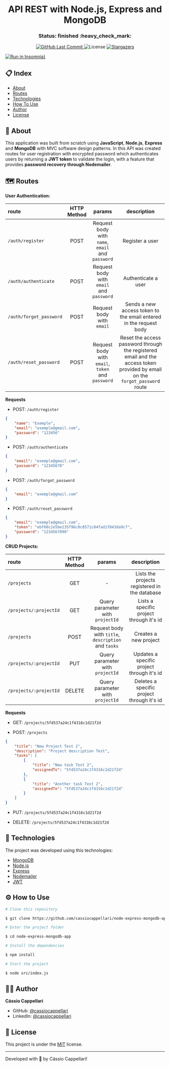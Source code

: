 <h1 align="center">API REST with Node.js, Express and MongoDB</h1>

<h3 align="center"> 
	Status: finished :heavy_check_mark:
</h3>

<p align="center">
<a href="https://github.com/cassiocappellari/node-express-mongodb-app/commits/main">
	<img alt="GitHub Last Commit" src="https://img.shields.io/github/last-commit/cassiocappellari/node-express-mongodb-app/main?color=black">
</a>
    
<img alt="License" src="https://img.shields.io/badge/license-MIT-black">

<a href="https://github.com/cassiocappellari/node-express-mongodb-app/stargazers">
	<img alt="Stargazers" src="https://img.shields.io/github/stars/cassiocappellari/node-express-mongodb-app?style=social">
</a>
</p>

[![Run in Insomnia}](https://insomnia.rest/images/run.svg)](https://insomnia.rest/run/?label=%20node-express-mongodb-app&uri=https%3A%2F%2Fraw.githubusercontent.com%2Fcassiocappellari%2Fnode-express-mongodb-app%2Fmain%2FInsomnia-All_2020-12-20)

## 📋 Index

- [About](#-about)
- [Routes](#-routes)
- [Technologies](#-technologies)
- [How To Use](#-how-to-use)
- [Author](#-author)
- [License](#-license)

## 🚀 About

This application was built from scratch using **JavaScript**, **Node.js**, **Express** and **MongoDB** with MVC software design patterns. In this API was created routes for user registration with encrypted password which authenticates users by returning a **JWT token** to validate the login, with a feature that provides **password recovery through Nodemailer**.

## 🗺️ Routes

**User Authentication:**

|route|HTTP Method|params|description
|:---|:---:|:---:|:---:
|`/auth/register`|POST|Request body with `name`, `email` and `password`|Register a user
|`/auth/authenticate`|POST|Request body with `email` and `password`|Authenticate a user
|`/auth/forgot_password`|POST|Request body with `email`|Sends a new access token to the email entered in the request body
|`/auth/reset_password`|POST|Request body with `email`, `token` and `password`|Reset the access password through the registered email and the access token provided by email on the `forgot_password` route

**Requests**

- POST: `/auth/register`
```json
{
	"name": "Exemple",
	"email": "exemple@gmail.com",
	"password": "123456"
}
```

- POST: `/auth/authenticate`
```json
{
	"email": "exemple@gmail.com",
	"password": "12345678"
}
```

- POST: `/auth/forgot_password`
```json
{
	"email": "exemple@gmail.com"
}
```

- POST: `/auth/reset_password`
```json
{
	"email": "exemple@gmail.com",
	"token": "ebf60c2e5be235f96c0c0571c04fad1f843da9c7",
	"password": "1234567890"
}
```

**CRUD Projects:**

|route|HTTP Method|params|description
|:---|:---:|:---:|:---:
|`/projects`|GET| - |Lists the projects registered in the database
|`/projects/:projectId`|GET|Query parameter with `projectId`|Lists a specific project through it's id
|`/projects`|POST|Request body with `title`, `description` and `tasks`|Creates a new project
|`/projects/:projectId`|PUT|Query parameter with `projectId`|Updates a specific project through it's id
|`/projects/:projectId`|DELETE|Query parameter with `projectId`|Deletes a specific project through it's id

**Requests**

- GET: `/projects/5fd537a24c1f4316c1d21f2d`

- POST: `/projects`
```json
{
	"title": "New Project Test 2",
	"description": "Project description Test",
	"tasks": [
		{
			"title": "New task Test 2",
			"assignedTo": "5fd537a24c1f4316c1d21f2d"
		},
		{
			"title": "Another task Test 2",
			"assignedTo": "5fd537a24c1f4316c1d21f2d"
		}
	]
}
```

- PUT: `/projects/5fd537a24c1f4316c1d21f2d`

- DELETE: `/projects/5fd537a24c1f4316c1d21f2d`

## 🤖 Technologies

The project was developed using this technologies:

- [MongoDB](https://www.mongodb.com/)
- [Node.js](https://nodejs.org/en/)
- [Express](https://expressjs.com/)
- [Nodemailer](https://nodemailer.com/about/)
- [JWT](https://www.npmjs.com/package/jsonwebtoken)

## ⚙ How to Use

```bash
# Clone this repository

$ git clone https://github.com/cassiocappellari/node-express-mongodb-app.git

# Enter the project folder

$ cd node-express-mongodb-app

# Install the dependencies

$ npm install

# Start the project

$ node src/index.js

```

## 👨‍🚀 Author

**Cássio Cappellari**

- GitHub: [@cassiocappellari](https://github.com/cassiocappellari)
- LinkedIn: [@cassiocappellari](https://www.linkedin.com/in/cassiocappellari/)

## 📝 License

This project is under the [MIT](./LICENSE) license.

---

Developed with 💚 by Cássio Cappellari!
